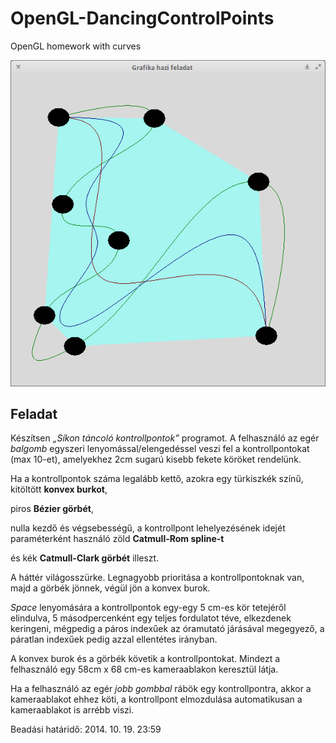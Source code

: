 OpenGL-DancingControlPoints
===========================

OpenGL homework with curves

 ![Screenshot](screenshot.png "Screenshot")

Feladat
------------
Készítsen *„Síkon táncoló kontrollpontok”* programot.
A felhasználó az egér *balgomb* egyszeri lenyomással/elengedéssel veszi fel a kontrollpontokat (max 10-et),
amelyekhez 2cm sugarú kisebb fekete köröket rendelünk.

Ha a kontrollpontok száma legalább kettő,
azokra egy türkiszkék színű, kitöltött **konvex burkot**,

piros **Bézier görbét**,

nulla kezdő és végsebességű, a kontrollpont lehelyezésének idejét paraméterként használó zöld **Catmull-Rom spline-t**

és kék **Catmull-Clark görbét** illeszt.


A háttér világosszürke.
Legnagyobb prioritása a kontrollpontoknak van, majd a görbék jönnek, végül jön a konvex burok.

*Space* lenyomására a kontrollpontok egy-egy 5 cm-es kör tetejéről elindulva,
5 másodpercenként egy teljes fordulatot téve, elkezdenek keringeni,
mégpedig a páros indexűek az óramutató járásával megegyező, a páratlan indexűek pedig azzal ellentétes irányban.

A konvex burok és a görbék követik a kontrollpontokat.
Mindezt a felhasználó egy 58cm x 68 cm-es kameraablakon keresztül látja.

Ha a felhasználó az egér *jobb gombbal* rábök egy kontrollpontra, akkor a kameraablakot ehhez köti,
a kontrollpont elmozdulása automatikusan a kameraablakot is arrébb viszi.

Beadási határidő: 2014. 10. 19. 23:59
